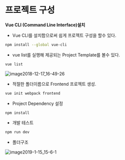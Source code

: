 # 프로젝트 구성

**Vue CLI (Command Line Interface)설치**

- Vue CLI를 설치함으로써 쉽게 프로젝트 구성을 할수 있다.
~~~bash
npm install --global vue-cli
~~~

- vue list를 실행해 제공되는 Project Template를 볼수 있다.
~~~bash
vue list
~~~

![image2018-12-17_16-49-26](https://user-images.githubusercontent.com/48464744/57667212-b0096880-763d-11e9-9f12-9b00e33be490.png)

- 적절한 폴더이름으로 Frontend 프로젝트 생성.
~~~bash
vue init webpack frontend
~~~

- Project Dependency 설정
~~~bash
npm install
~~~

- 개발 테스트
~~~bash
npm run dev
~~~

- 폴더구조

![image2019-1-15_15-6-1](https://user-images.githubusercontent.com/48464744/57667213-b0096880-763d-11e9-962d-b3293636ea8d.png)
